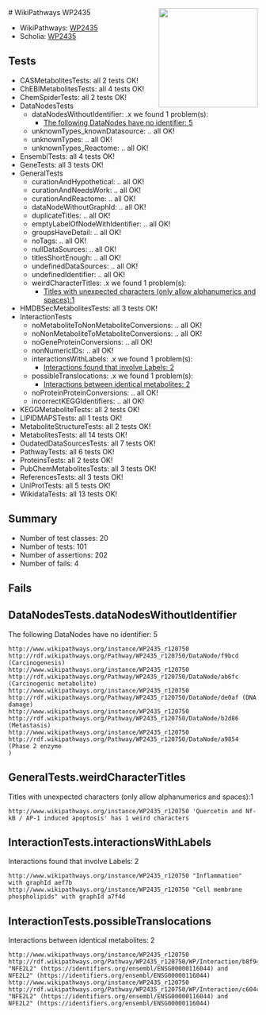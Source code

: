 <img style="float: right; width: 200px" src="https://upload.wikimedia.org/wikipedia/commons/thumb/8/83/Wplogo_with_text_500.png/640px-Wplogo_with_text_500.png" />
# WikiPathways WP2435

* WikiPathways: [WP2435](https://new.wikipathways.org/pathways/WP2435)
* Scholia: [WP2435](https://scholia.toolforge.org/wikipathways/WP2435)
## Tests
* CASMetabolitesTests: all 2 tests OK!
* ChEBIMetabolitesTests: all 4 tests OK!
* ChemSpiderTests: all 2 tests OK!
* DataNodesTests
    * dataNodesWithoutIdentifier: .x we found 1 problem(s):
        * [The following DataNodes have no identifier: 5](#d2d32fa4)
    * unknownTypes_knownDatasource: .. all OK!
    * unknownTypes: .. all OK!
    * unknownTypes_Reactome: .. all OK!
* EnsemblTests: all 4 tests OK!
* GeneTests: all 3 tests OK!
* GeneralTests
    * curationAndHypothetical: .. all OK!
    * curationAndNeedsWork: .. all OK!
    * curationAndReactome: .. all OK!
    * dataNodeWithoutGraphId: .. all OK!
    * duplicateTitles: .. all OK!
    * emptyLabelOfNodeWithIdentifier: .. all OK!
    * groupsHaveDetail: .. all OK!
    * noTags: .. all OK!
    * nullDataSources: .. all OK!
    * titlesShortEnough: .. all OK!
    * undefinedDataSources: .. all OK!
    * undefinedIdentifier: .. all OK!
    * weirdCharacterTitles: .x we found 1 problem(s):
        * [Titles with unexpected characters (only allow alphanumerics and spaces):1](#fda87b3f)
* HMDBSecMetabolitesTests: all 3 tests OK!
* InteractionTests
    * noMetaboliteToNonMetaboliteConversions: .. all OK!
    * noNonMetaboliteToMetaboliteConversions: .. all OK!
    * noGeneProteinConversions: .. all OK!
    * nonNumericIDs: .. all OK!
    * interactionsWithLabels: .x we found 1 problem(s):
        * [Interactions found that involve Labels: 2](#630d2679)
    * possibleTranslocations: .x we found 1 problem(s):
        * [Interactions between identical metabolites: 2](#d59038c5)
    * noProteinProteinConversions: .. all OK!
    * incorrectKEGGIdentifiers: .. all OK!
* KEGGMetaboliteTests: all 2 tests OK!
* LIPIDMAPSTests: all 1 tests OK!
* MetaboliteStructureTests: all 2 tests OK!
* MetabolitesTests: all 14 tests OK!
* OudatedDataSourcesTests: all 7 tests OK!
* PathwayTests: all 6 tests OK!
* ProteinsTests: all 2 tests OK!
* PubChemMetabolitesTests: all 3 tests OK!
* ReferencesTests: all 3 tests OK!
* UniProtTests: all 5 tests OK!
* WikidataTests: all 13 tests OK!


## Summary

* Number of test classes: 20
* Number of tests: 101
* Number of assertions: 202
* Number of fails: 4

## Fails

<a name="d2d32fa4" />

## DataNodesTests.dataNodesWithoutIdentifier

The following DataNodes have no identifier: 5
```
http://www.wikipathways.org/instance/WP2435_r120750 http://rdf.wikipathways.org/Pathway/WP2435_r120750/DataNode/f9bcd (Carcinogenesis)
http://www.wikipathways.org/instance/WP2435_r120750 http://rdf.wikipathways.org/Pathway/WP2435_r120750/DataNode/ab6fc (Carcinogenic metabolite)
http://www.wikipathways.org/instance/WP2435_r120750 http://rdf.wikipathways.org/Pathway/WP2435_r120750/DataNode/de0af (DNA damage)
http://www.wikipathways.org/instance/WP2435_r120750 http://rdf.wikipathways.org/Pathway/WP2435_r120750/DataNode/b2d86 (Metastasis)
http://www.wikipathways.org/instance/WP2435_r120750 http://rdf.wikipathways.org/Pathway/WP2435_r120750/DataNode/a9854 (Phase 2 enzyme
)
```

<a name="fda87b3f" />

## GeneralTests.weirdCharacterTitles

Titles with unexpected characters (only allow alphanumerics and spaces):1
```
http://www.wikipathways.org/instance/WP2435_r120750 'Quercetin and Nf-kB / AP-1 induced apoptosis' has 1 weird characters
```

<a name="630d2679" />

## InteractionTests.interactionsWithLabels

Interactions found that involve Labels: 2
```
http://www.wikipathways.org/instance/WP2435_r120750 "Inflammation" with graphId aef7b
http://www.wikipathways.org/instance/WP2435_r120750 "Cell membrane phospholipids" with graphId a7f4d
```

<a name="d59038c5" />

## InteractionTests.possibleTranslocations

Interactions between identical metabolites: 2
```
http://www.wikipathways.org/instance/WP2435_r120750 http://rdf.wikipathways.org/Pathway/WP2435_r120750/WP/Interaction/b8f94 "NFE2L2" (https://identifiers.org/ensembl/ENSG00000116044) and 
NFE2L2" (https://identifiers.org/ensembl/ENSG00000116044)
http://www.wikipathways.org/instance/WP2435_r120750 http://rdf.wikipathways.org/Pathway/WP2435_r120750/WP/Interaction/c604c "NFE2L2" (https://identifiers.org/ensembl/ENSG00000116044) and 
NFE2L2" (https://identifiers.org/ensembl/ENSG00000116044)
```

